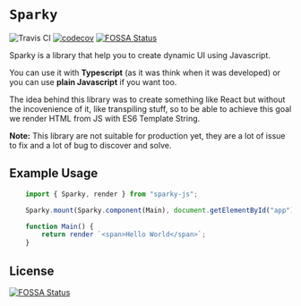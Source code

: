 # `Sparky`
![Travis CI](https://travis-ci.org/jeremy93-2008/Sparky.svg?branch=master)
[![codecov](https://codecov.io/gh/jeremy93-2008/Sparky/branch/master/graph/badge.svg)](https://codecov.io/gh/jeremy93-2008/Sparky)
[![FOSSA Status](https://app.fossa.io/api/projects/git%2Bgithub.com%2Fjeremy93-2008%2FSparky.svg?type=shield)](https://app.fossa.io/projects/git%2Bgithub.com%2Fjeremy93-2008%2FSparky?ref=badge_shield)

Sparky is a library that help you to create dynamic UI using Javascript.

You can use it with **Typescript** (as it was think when it was developed) or you can use **plain Javascript** if you want too.

The idea behind this library was to create something like React but without the incovenience of it, like transpiling stuff, so to be able to achieve this goal we render HTML from JS with ES6 Template String.

**Note:** This library are not suitable for production yet, they are a lot of issue to fix and a lot of bug to discover and solve.

## Example Usage

```js
    import { Sparky, render } from "sparky-js";

    Sparky.mount(Sparky.component(Main), document.getElementById("app"));

    function Main() {
        return render `<span>Hello World</span>`;
    }
```


## License
[![FOSSA Status](https://app.fossa.io/api/projects/git%2Bgithub.com%2Fjeremy93-2008%2FSparky.svg?type=large)](https://app.fossa.io/projects/git%2Bgithub.com%2Fjeremy93-2008%2FSparky?ref=badge_large)